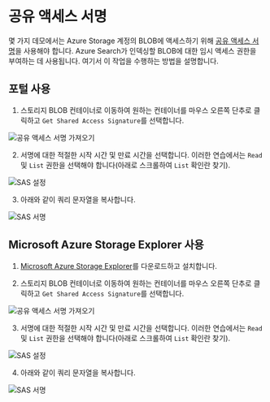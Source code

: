 # <a name="shared-access-signatures"></a>공유 액세스 서명

몇 가지 데모에서는 Azure Storage 계정의 BLOB에 액세스하기 위해 [공유 액세스 서명](https://docs.microsoft.com/en-us/azure/storage/common/storage-sas-overview?WT.mc_id=msignitethetour2019-github-aiml10)을 사용해야 합니다. Azure Search가 인덱싱할 BLOB에 대한 임시 액세스 권한을 부여하는 데 사용됩니다. 여기서 이 작업을 수행하는 방법을 설명합니다.

## <a name="using-the-portal"></a>포털 사용

1. 스토리지 BLOB 컨테이너로 이동하여 원하는 컨테이너를 마우스 오른쪽 단추로 클릭하고 `Get Shared Access Signature`를 선택합니다.

![공유 액세스 서명 가져오기](images/sas_portal.png "공유 액세스 서명 가져오기")

2. 서명에 대한 적절한 시작 시간 및 만료 시간을 선택합니다. 이러한 연습에서는 `Read` 및 `List` 권한을 선택해야 합니다(아래로 스크롤하여 `List` 확인란 찾기).

![SAS 설정](images/sas_portal_step1.png "SAS 설정")

3. 아래와 같이 쿼리 문자열을 복사합니다. 

![SAS 서명](images/sas_portal_step2.png "SAS 서명")

## <a name="using-microsoft-azure-storage-explorer"></a>Microsoft Azure Storage Explorer 사용

1. [Microsoft Azure Storage Explorer](https://azure.microsoft.com/en-us/features/storage-explorer/?WT.mc_id=msignitethetour2019-github-aiml10)를 다운로드하고 설치합니다.

2. 스토리지 BLOB 컨테이너로 이동하여 원하는 컨테이너를 마우스 오른쪽 단추로 클릭하고 `Get Shared Access Signature`를 선택합니다.

![공유 액세스 서명 가져오기](images/sas_explorer.png "공유 액세스 서명 가져오기")

3. 서명에 대한 적절한 시작 시간 및 만료 시간을 선택합니다. 이러한 연습에서는 `Read` 및 `List` 권한을 선택해야 합니다(아래로 스크롤하여 `List` 확인란 찾기).

![SAS 설정](images/sas_explorer_step1.png "SAS 설정")

4. 아래와 같이 쿼리 문자열을 복사합니다. 

![SAS 서명](images/sas_explorer_step2.png "SAS 서명")